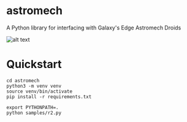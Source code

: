 # astromech
A Python library for interfacing with Galaxy's Edge Astromech Droids

![alt text](images/r2t2.jpg "Title")

# Quickstart
```
cd astromech
python3 -m venv venv
source venv/bin/activate
pip install -r requirements.txt

export PYTHONPATH=.
python samples/r2.py
```